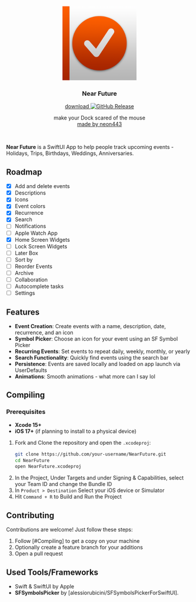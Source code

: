 <div align="center">
    <br/>
    <p>
        <img src="https://github.com/neon443/NearFuture/blob/main/Resources/Assets.xcassets/AppIcon.appiconset/NearFutureIcon.png?raw=true" title="dockphobia" alt="dockphobia icon" width="200" />
    </p>
      <h3>Near Future</h3>
	    <p>
        <a href="https://apps.apple.com/us/app/near-future-event-tracker/id6744963429">
            download
            <img alt="GitHub Release" src="https://img.shields.io/itunes/v/6744963429">
        </a>
    </p>
    <p>
        make your Dock scared of the mouse
        <br/>
        <a href="https://neon443.github.io">
            made by neon443
        </a>
    </p>
    <br/>
</div>

**Near Future** is a SwiftUI App to help people track upcoming events - Holidays, Trips, Birthdays, Weddings, Anniversaries.

## Roadmap
- [x] Add and delete events
- [x] Descriptions
- [x] Icons
- [x] Event colors
- [x] Recurrence
- [x] Search
- [ ] Notifications
- [ ] Apple Watch App
- [x] Home Screen Widgets
- [ ] Lock Screen Widgets
- [ ] Later Box
- [ ] Sort by
- [ ] Reorder Events
- [ ] Archive
- [ ] Collaboration
- [ ] Autocomplete tasks
- [ ] Settings

## Features
- **Event Creation**: Create events with a name, description, date, recurrence, and an icon
- **Symbol Picker**: Choose an icon for your event using an SF Symbol Picker
- **Recurring Events**: Set events to repeat daily, weekly, monthly, or yearly
- **Search Functionality**: Quickly find events using the search bar
- **Persistence**: Events are saved locally and loaded on app launch via UserDefaults
- **Animations**: Smooth animations - what more can I say lol

## Compiling
### Prerequisites
- **Xcode 15+**
- **iOS 17+** (if planning to install to a physical device)
1. Fork and Clone the repository and open the `.xcodeproj`:
   ```bash
   git clone https://github.com/your-username/NearFuture.git
   cd NearFuture
   open NearFuture.xcodeproj
   ```
2. In the Project, Under Targets and under Signing & Capabilities, select your Team ID and change the Bundle ID
3. In `Product > Destination` Select your iOS device or Simulator
4. Hit `Command + R` to Build and Run the Project

## Contributing
Contributions are welcome! Just follow these steps:
1. Follow [#Compiling] to get a copy on your machine
2. Optionally create a feature branch for your additions
3. Open a pull request

## Used Tools/Frameworks
- Swift & SwiftUI by Apple
- **SFSymbolsPicker** by [alessiorubicini/SFSymbolsPickerForSwiftUI].
